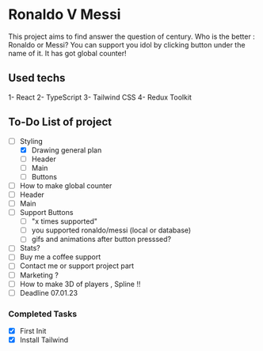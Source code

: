 # Ronaldo V Messi

This project aims to find answer the question of century. Who is the better : Ronaldo or Messi? You can support you idol by clicking button under the name of it. It has got global counter!

## Used techs

1- React
2- TypeScript
3- Tailwind CSS
4- Redux Toolkit

## To-Do List of project

- [ ] Styling
  - [x] Drawing general plan
  - [ ] Header
  - [ ] Main
  - [ ] Buttons
- [ ] How to make global counter
- [ ] Header
- [ ] Main
- [ ] Support Buttons
  - [ ] "x times supported"
  - [ ] you supported ronaldo/messi (local or database)
  - [ ] gifs and animations after button presssed?
- [ ] Stats?
- [ ] Buy me a coffee support
- [ ] Contact me or support project part
- [ ] Marketing ?
- [ ] How to make 3D of players , Spline !!
- [ ] Deadline 07.01.23

### Completed Tasks

- [x] First Init
- [x] Install Tailwind
